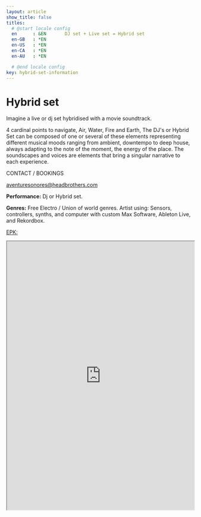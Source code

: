 ```yaml
---
layout: article
show_title: false
titles:
  # @start locale config
  en      : &EN       DJ set + Live set = Hybrid set 
  en-GB   : *EN
  en-US   : *EN
  en-CA   : *EN
  en-AU   : *EN

  # @end locale config
key: hybrid-set-information
---
```

# Hybrid set

Imagine a live or dj set hybridised with a movie soundtrack.   

4 cardinal points to navigate, Air, Water, Fire and Earth, 
The DJ's or Hybrid Set can be composed of one or several of these elements representing different musical moods ranging from ambient, downtempo to deep house, always adapting to the note of the moment, the energy of the place. The soundscapes and voices are elements that bring a singular narrative to each experience. 

CONTACT / BOOKINGS

<aventuresonores@headbrothers.com>

  **Performance:** Dj or  Hybrid set. 
  
  **Genres:** Free Electro / Union of world genres.
  Artist using: Sensors, controllers, synths, and computer with custom Max Software, Ableton Live, and Rekordbox.

<a href="https://drive.google.com/file/d/1XWfNCR8_is6SOeWxxoN1SO6SQl1-gTIk/view" rel="EPK" target="_blank">EPK:</a>

<iframe src="https://drive.google.com/file/d/1XWfNCR8_is6SOeWxxoN1SO6SQl1-gTIk/preview" width="100%" height="720" allow="autoplay"></iframe>
